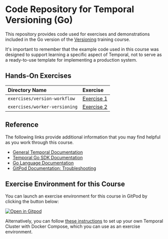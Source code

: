 # Code Repository for Temporal Versioning (Go)
This repository provides code used for exercises and demonstrations
included in the Go version of the 
[Versioning](https://learn.temporal.io/courses/versioning) 
training course.

It's important to remember that the example code used in this course was designed to support learning a specific aspect of Temporal, not to serve as a ready-to-use template for implementing a production system.

## Hands-On Exercises

Directory Name                     | Exercise
:--------------------------------- | :-------------------------------------------------------
`exercises/version-workflow`       | [Exercise 1](exercises/version-workflow/README.md)
`exercises/worker-versioning`      | [Exercise 2](exercises/worker-versioning/README.md)


## Reference
The following links provide additional information that you may find helpful as you work through this course.
* [General Temporal Documentation](https://docs.temporal.io/)
* [Temporal Go SDK Documentation](https://pkg.go.dev/go.temporal.io/sdk)
* [Go Language Documentation](https://go.dev/doc/)
* [GitPod Documentation: Troubleshooting](https://www.gitpod.io/docs/troubleshooting)


## Exercise Environment for this Course
You can launch an exercise environment for this course in GitPod by 
clicking the button below:

[![Open in Gitpod](https://gitpod.io/button/open-in-gitpod.svg)](https://gitpod.io/#https://github.com/temporalio/edu-versioning-go-code)

Alternatively, you can follow 
[these instructions](https://learn.temporal.io/getting_started/go/dev_environment/) to 
set up your own Temporal Cluster with Docker Compose, which you can use as an 
exercise environment.
